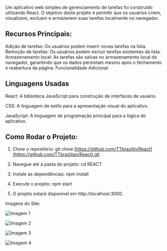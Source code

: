 Um aplicativo web simples de gerenciamento de tarefas foi construído utilizando React. O objetivo deste projeto é permitir que os usuários criem, visualizem, excluam e armazenem suas tarefas localmente no navegador.

## Recursos Principais:

Adição de tarefas: Os usuários podem inserir novas tarefas na lista.
Remoção de tarefas: Os usuários podem excluir tarefas existentes da lista.
Armazenamento local: As tarefas são salvas no armazenamento local do navegador, garantindo que os dados persistam mesmo após o fechamento e reabertura da página.
Funcionalidade Adicional:

## Linguagens Usadas
React: A biblioteca JavaScript para construção de interfaces de usuário.

CSS: A linguagem de estilo para a apresentação visual do aplicativo.

JavaScript: A linguagem de programação principal para a lógica do aplicativo.

## Como Rodar o Projeto:
1. Clone o repositório:
   git clone [https://github.com/TTbrazilin/React](https://github.com/TTbrazilian/React).git

2. Navegue até a pasta do projeto:
   cd REACT

3. Instale as dependências:
   npm install

4. Execute o projeto:
  npm start

5. O projeto estará disponível em http://localhost:3000.

Imagens do Site:

![Imagem 1](https://github.com/user-attachments/assets/e4cc8602-c10a-4c6c-b0f5-9d82f9d9d36a)

![Imagem 2](https://github.com/user-attachments/assets/1dff5036-f951-4491-8054-b7b8082faeb4)

![Imagem 3](https://github.com/user-attachments/assets/baef63cd-c4db-4a9e-acc3-17e8eb3f34dd)

![Imagem 4](https://github.com/user-attachments/assets/dd54d71d-c068-4418-97ab-1539c7b404cc)
